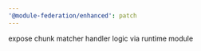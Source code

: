 ```yaml
---
'@module-federation/enhanced': patch
---
```


expose chunk matcher handler logic via runtime module

